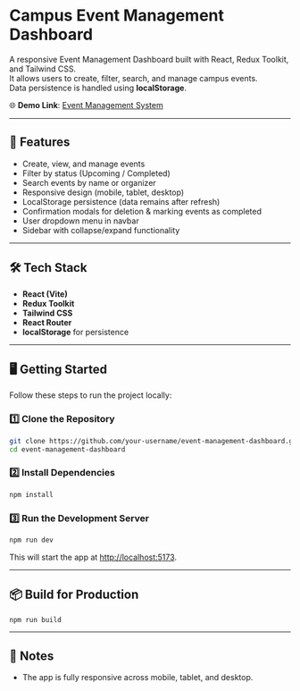 # Campus Event Management Dashboard

A responsive Event Management Dashboard built with React, Redux Toolkit, and Tailwind CSS.  
It allows users to create, filter, search, and manage campus events.  
Data persistence is handled using **localStorage**.  

🌐 **Demo Link**: [Event Management System](https://event-management-system-seven-omega.vercel.app/)

---

## 🚀 Features

- Create, view, and manage events  
- Filter by status (Upcoming / Completed)  
- Search events by name or organizer  
- Responsive design (mobile, tablet, desktop)  
- LocalStorage persistence (data remains after refresh)  
- Confirmation modals for deletion & marking events as completed  
- User dropdown menu in navbar  
- Sidebar with collapse/expand functionality  

---

## 🛠️ Tech Stack

- **React (Vite)**  
- **Redux Toolkit**  
- **Tailwind CSS**  
- **React Router**  
- **localStorage** for persistence  

---

## 🖥️ Getting Started

Follow these steps to run the project locally:

### 1️⃣ Clone the Repository
```bash
git clone https://github.com/your-username/event-management-dashboard.git
cd event-management-dashboard
```

### 2️⃣ Install Dependencies
```bash
npm install
```

### 3️⃣ Run the Development Server
```bash
npm run dev
```

This will start the app at [http://localhost:5173](http://localhost:5173).

---

## 📦 Build for Production
```bash
npm run build
```

---

## 📌 Notes
- The app is fully responsive across mobile, tablet, and desktop.  

